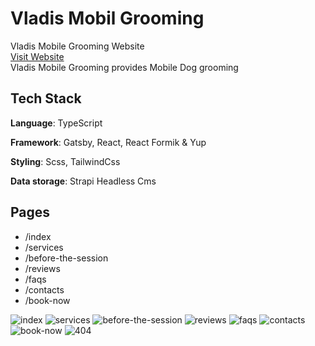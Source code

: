 # Vladis Mobil Grooming

Vladis Mobile Grooming Website<br/>
[Visit Website](https://vladis.netlify.app/)<br/>
Vladis Mobile Grooming provides Mobile Dog grooming<br/>

## Tech Stack

**Language**:
TypeScript

**Framework**:
Gatsby, React, React Formik & Yup

**Styling**:
Scss, TailwindCss

**Data storage**:
Strapi Headless Cms

## Pages

- /index
- /services
- /before-the-session
- /reviews
- /faqs
- /contacts
- /book-now

![index](https://raw.githubusercontent.com/Leon740/vladis-mobil-grooming-frontend/main/src/assets/images/pages/0_index.jpg?raw=true 'index')
![services](https://raw.githubusercontent.com/Leon740/vladis-mobil-grooming-frontend/main/src/assets/images/pages/1_services.jpg?raw=true 'services')
![before-the-session](https://raw.githubusercontent.com/Leon740/vladis-mobil-grooming-frontend/main/src/assets/images/pages/2_before-the-session.jpg?raw=true 'before-the-session')
![reviews](https://raw.githubusercontent.com/Leon740/vladis-mobil-grooming-frontend/main/src/assets/images/pages/3_reviews.jpg?raw=true 'reviews')
![faqs](https://raw.githubusercontent.com/Leon740/vladis-mobil-grooming-frontend/main/src/assets/images/pages/4_faqs.jpg?raw=true 'faqs')
![contacts](https://raw.githubusercontent.com/Leon740/vladis-mobil-grooming-frontend/main/src/assets/images/pages/5_contacts.jpg?raw=true 'contacts')
![book-now](https://raw.githubusercontent.com/Leon740/vladis-mobil-grooming-frontend/main/src/assets/images/pages/6_book-now.jpg?raw=true 'book-now')
![404](https://raw.githubusercontent.com/Leon740/vladis-mobil-grooming-frontend/main/src/assets/images/pages/7_404.jpg?raw=true '404')
